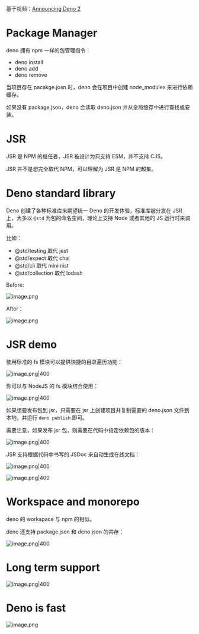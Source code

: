 基于视频：[Announcing Deno 2](https://www.youtube.com/watch?v=d35SlRgVxT8&t=626s)

# Package Manager

deno 拥有 npm 一样的包管理指令：

- deno install
- deno add
- deno remove

当项目存在 pacakge.josn 时，deno 会在项目中创建 node_modules 来进行依赖缓存。

如果没有 package.json，deno 会读取 deno.json 并从全局缓存中进行查找或安装。

# JSR

JSR 是 NPM 的继任者，JSR 被设计为只支持 ESM，并不支持 CJS。

JSR 并不是想完全取代 NPM，可以理解为 JSR 是 NPM 的超集。

# Deno standard library

Deno 创建了各种标准库来期望统一 Deno 的开发体验，标准库被分发在 JSR 上，大多以 `@std` 为包的命名空间，理论上支持 Node 或者其他的 JS 运行时来调用。

比如：

- @std/testing 取代 jest
- @std/expect 取代 chai
- @std/cli 取代 minimist
- @std/collection 取代 lodash

Before:

![image.png](https://esunr-image-bed.oss-cn-beijing.aliyuncs.com/picgo/202412102142385.png)

After：

![image.png](https://esunr-image-bed.oss-cn-beijing.aliyuncs.com/picgo/202412102143455.png)

# JSR demo

使用标准的 fs 模块可以提供快捷的目录遍历功能：

![image.png|400](https://esunr-image-bed.oss-cn-beijing.aliyuncs.com/picgo/202412102146018.png)

你可以与 NodeJS 的 fs 模块结合使用：

![image.png|400](https://esunr-image-bed.oss-cn-beijing.aliyuncs.com/picgo/202412102147183.png)

如果想要发布包到 jsr，只需要在 jsr 上创建项目并复制需要的 deno.json 文件到本地，并运行 `deno publish` 即可。

需要注意，如果发布 jsr 包，则需要在代码中指定依赖包的版本：

![image.png|400](https://esunr-image-bed.oss-cn-beijing.aliyuncs.com/picgo/202412102152265.png)

JSR 支持根据代码中书写的 JSDoc 来自动生成在线文档：

![image.png|400](https://esunr-image-bed.oss-cn-beijing.aliyuncs.com/picgo/202412102153143.png)

![image.png|400](https://esunr-image-bed.oss-cn-beijing.aliyuncs.com/picgo/202412102154590.png)

# Workspace and monorepo

deno 的 workspace 与 npm 的相似。

deno 还支持 package.json 和 deno.json 的共存：

![image.png|400](https://esunr-image-bed.oss-cn-beijing.aliyuncs.com/picgo/202412102157314.png)

# Long term support

![image.png|400](https://esunr-image-bed.oss-cn-beijing.aliyuncs.com/picgo/202412102158584.png)

# Deno is fast

![image.png](https://esunr-image-bed.oss-cn-beijing.aliyuncs.com/picgo/202412102200369.png)

